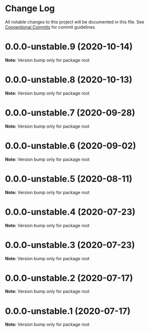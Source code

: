 # Change Log

All notable changes to this project will be documented in this file.
See [Conventional Commits](https://conventionalcommits.org) for commit guidelines.

# 0.0.0-unstable.9 (2020-10-14)

**Note:** Version bump only for package root





# 0.0.0-unstable.8 (2020-10-13)

**Note:** Version bump only for package root





# 0.0.0-unstable.7 (2020-09-28)

**Note:** Version bump only for package root





# 0.0.0-unstable.6 (2020-09-02)

**Note:** Version bump only for package root





# 0.0.0-unstable.5 (2020-08-11)

**Note:** Version bump only for package root





# 0.0.0-unstable.4 (2020-07-23)

**Note:** Version bump only for package root





# 0.0.0-unstable.3 (2020-07-23)

**Note:** Version bump only for package root





# 0.0.0-unstable.2 (2020-07-17)

**Note:** Version bump only for package root





# 0.0.0-unstable.1 (2020-07-17)

**Note:** Version bump only for package root

